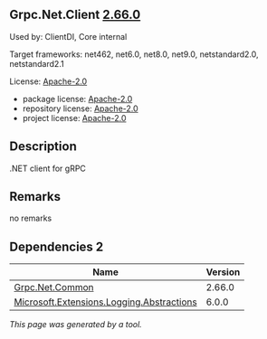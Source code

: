 Grpc.Net.Client [2.66.0](https://www.nuget.org/packages/Grpc.Net.Client/2.66.0)
--------------------

Used by: ClientDI, Core internal

Target frameworks: net462, net6.0, net8.0, net9.0, netstandard2.0, netstandard2.1

License: [Apache-2.0](../../../../licenses/apache-2.0) 

- package license: [Apache-2.0](https://licenses.nuget.org/Apache-2.0) 
- repository license: [Apache-2.0](https://github.com/grpc/grpc-dotnet.git) 
- project license: [Apache-2.0](https://github.com/grpc/grpc-dotnet) 

Description
-----------
.NET client for gRPC

Remarks
-----------
no remarks


Dependencies 2
-----------

|Name|Version|
|----------|:----|
|[Grpc.Net.Common](../../../../packages/nuget.org/grpc.net.common/2.66.0)|2.66.0|
|[Microsoft.Extensions.Logging.Abstractions](../../../../packages/nuget.org/microsoft.extensions.logging.abstractions/6.0.0)|6.0.0|

*This page was generated by a tool.*